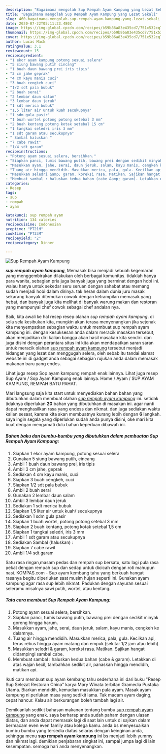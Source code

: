```yaml
---
description: "Bagaimana mengolah Sup Rempah Ayam Kampung yang Lezat Sekali"
title: "Bagaimana mengolah Sup Rempah Ayam Kampung yang Lezat Sekali"
slug: 460-bagaimana-mengolah-sup-rempah-ayam-kampung-yang-lezat-sekali
date: 2020-07-22T05:11:23.480Z
image: https://img-global.cpcdn.com/recipes/b59b86a83e435cd7/751x532cq70/sup-rempah-ayam-kampung-foto-resep-utama.jpg
thumbnail: https://img-global.cpcdn.com/recipes/b59b86a83e435cd7/751x532cq70/sup-rempah-ayam-kampung-foto-resep-utama.jpg
cover: https://img-global.cpcdn.com/recipes/b59b86a83e435cd7/751x532cq70/sup-rempah-ayam-kampung-foto-resep-utama.jpg
author: Lucas Mack
ratingvalue: 3.1
reviewcount: 15
recipeingredient:
- "1 ekor ayam kampung potong sesuai selera"
- "5 siung bawang putih cincang"
- "1 buah daun bawang prei iris tipis"
- "3 cm jahe geprak"
- "4 cm kayu manis cuci"
- "3 buah cengkeh cuci"
- "1/2 sdt pala bubuk"
- "2 buah serai"
- "2 lembar daun salam"
- "3 lembar daun jeruk"
- "1 sdt merica bubuk"
- "1,5 liter air untuk kuah secukupnya"
- "1 sdm gula pasir"
- "1 buah wortel potong potong setebal 3 mm"
- "2 buah kentang potong kotak setebal 15 cm"
- "1 tangkai seledri iris 3 mm"
- "1 sdt garam atau secukupnya"
- " Sambal haluskan "
- "7 cabe rawit"
- "1/4 sdt garam"
recipeinstructions:
- "Potong ayam sesuai selera, bersihkan."
- "Siapkan panci, tumis bawang putih, bawang prei dengan sedikit minyak goreng hingga harum."
- "Masukkan ayam, jahe, serai, daun jeruk, salam, kayu manis, cengkeh ke dalamnya."
- "Tuang air hingga mendidih. Masukkan merica, pala, gula. Kecilkan api, terus rebus hingga ayam matang dan empuk (sekitar 1/2 jam atau lebih)."
- "Masukkan seledri &amp; garam, koreksi rasa. Matikan. Sajikan hangat didampingi sambal cabe."
- "Membuat sambal : haluskan kedua bahan (cabe &amp; garam). Letakkan di atas wajan kecil, tambahkan sedikit air, panaskan hingga mendidih, matikan api."
categories:
- Resep
tags:
- sup
- rempah
- ayam

katakunci: sup rempah ayam 
nutrition: 134 calories
recipecuisine: Indonesian
preptime: "PT21M"
cooktime: "PT33M"
recipeyield: "2"
recipecategory: Dinner

---
```



![Sup Rempah Ayam Kampung](https://img-global.cpcdn.com/recipes/b59b86a83e435cd7/751x532cq70/sup-rempah-ayam-kampung-foto-resep-utama.jpg)

<b><i>sup rempah ayam kampung</i></b>, Memasak bisa menjadi sebuah kegemaran yang menggembirakan dilakukan oleh berbagai komunitas. tidaklah hanya para wanita, sebagian pria juga banyak juga yang berminat dengan hobi ini. walau hanya untuk sekedar seru seruan dengan sahabat atau memang sudah menjadi hobi dalam dirinya. tak heran dalam dunia juru masak sekarang banyak ditemukan cowok dengan ketrampilan memasak yang hebat, dan banyak juga kita melihat di banyak warung makan dan restoran yang mempunyai chef cowok sebagai chef andalan nya.

Baik, kita awali ke hal resep resep olahan <i>sup rempah ayam kampung</i>. di sela sela kesibukan kita, mungkin akan terasa menyenangkan jika sejenak kita menyempatkan sebagian waktu untuk membuat sup rempah ayam kampung ini. dengan kesuksesan anda dalam meracik masakan tersebut, akan menjadikan diri kalian bangga akan hasil masakan kita sendiri. dan juga disini dengan perantara situs ini kita akan mendapatkan saran saran untuk meracik olahan <u>sup rempah ayam kampung</u> tersebut menjadi hidangan yang lezat dan menggugah selera, oleh sebab itu tandai alamat website ini di gadget anda sebagai sebagian rujukan anda dalam memasak makanan baru yang endes.

Lihat juga resep Sop ayam kampung rempah enak lainnya. Lihat juga resep Sup Ayam / Sop Ayam Kampung enak lainnya. Home / Ayam / SUP AYAM KAMPUNG, REMPAH BATU PAHAT.


Mari langsung saja kita start untuk menyediakan bahan bahan yang dibutuhkan dalam membuat olahan <u><i>sup rempah ayam kampung</i></u> ini. setidak tidaknya diperlukan <b>20</b> bahan yang dibutuhkan di masakan ini. agar nanti dapat menghasilkan rasa yang endess dan nikmat. dan juga sediakan waktu kalian sesaat, karena kita akan membuatnya kurang lebih dengan <b>6</b> langkah. saya ingin segala yang diperlukan sudah anda punya disini, oke mari kita buat dengan mengamati dulu bahan keperluan dibawah ini.

<!--inarticleads1-->

##### Bahan baku dan bumbu-bumbu yang dibutuhkan dalam pembuatan Sup Rempah Ayam Kampung:

1. Siapkan 1 ekor ayam kampung, potong sesuai selera
1. Gunakan 5 siung bawang putih, cincang
1. Ambil 1 buah daun bawang prei, iris tipis
1. Ambil 3 cm jahe, geprak
1. Sediakan 4 cm kayu manis, cuci
1. Siapkan 3 buah cengkeh, cuci
1. Siapkan 1/2 sdt pala bubuk
1. Ambil 2 buah serai
1. Gunakan 2 lembar daun salam
1. Ambil 3 lembar daun jeruk
1. Sediakan 1 sdt merica bubuk
1. Siapkan 1,5 liter air untuk kuah/ secukupnya
1. Sediakan 1 sdm gula pasir
1. Siapkan 1 buah wortel, potong potong setebal 3 mm
1. Siapkan 2 buah kentang, potong kotak setebal 1,5 cm
1. Siapkan 1 tangkai seledri, iris 3 mm
1. Ambil 1 sdt garam atau secukupnya
1. Sediakan  Sambal (haluskan) :
1. Siapkan 7 cabe rawit
1. Ambil 1/4 sdt garam


Satu rasa ringan,masam pedas dan rempah sup bersatu, satu lagi pula rasa pekat dengan rempah sup dan sedap untuk dicicah dengan roti mahupun nasi. KOMPAS.com - Sup ayam kembang tahu yang berkuah hangat rasanya begitu diperlukan saat musim hujan seperti ini. Gunakan ayam kampung agar rasa sup lebih nikmat. Padukan dengan sayuran sesuai seleramu misalnya sawi putih, wortel, atau kentang. 

<!--inarticleads2-->

##### Tata cara membuat Sup Rempah Ayam Kampung:

1. Potong ayam sesuai selera, bersihkan.
1. Siapkan panci, tumis bawang putih, bawang prei dengan sedikit minyak goreng hingga harum.
1. Masukkan ayam, jahe, serai, daun jeruk, salam, kayu manis, cengkeh ke dalamnya.
1. Tuang air hingga mendidih. Masukkan merica, pala, gula. Kecilkan api, terus rebus hingga ayam matang dan empuk (sekitar 1/2 jam atau lebih).
1. Masukkan seledri &amp; garam, koreksi rasa. Matikan. Sajikan hangat didampingi sambal cabe.
1. Membuat sambal : haluskan kedua bahan (cabe &amp; garam). Letakkan di atas wajan kecil, tambahkan sedikit air, panaskan hingga mendidih, matikan api.


Ikuti cara membuat sup ayam kembang tahu sederhana ini dari buku &#34;Resep Sup Selezat Restoran China&#34; karya Mary Winata terbitan Gramedia Pustaka Utama. Biarkan mendidih, kemudian masukkan pula ayam. Masak ayam kampung ni perlukan masa yang sedikit lama. Tak macam ayam daging, cepat hancur. Kalau air berkurangan boleh tambah lagi air. 

Demikianlah sedikit bahasan makanan tentang bumbu <u>sup rempah ayam kampung</u> yang enak. saya berharap anda sudah paham dengan ulasan diatas, dan anda dapat memasak lagi di saat lain untuk di sajikan dalam bermacam even even family atau kolega kamu. anda bs menyesuaikan bumbu bumbu yang tersedia diatas selaras dengan keinginan anda, sehingga menu <b>sup rempah ayam kampung</b> ini bs menjadi lebih yummy dan nikmat lagi. demikian penjabaran singkat ini, sampai jumpa lagi di lain kesempatan. semoga hari anda menyenangkan.
